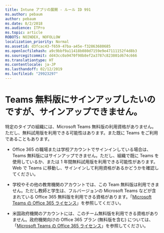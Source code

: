 ```yaml
---
title: Intune アプリの展開 - ルール ID 991
ms.author: pebaum
author: pebaum
ms.date: 8/2/2018
ms.audience: ITPro
ms.topic: article
ROBOTS: NOINDEX, NOFOLLOW
localization_priority: Normal
ms.assetid: d3fcac43-f659-47ba-a45e-f32863680685
ms.openlocfilehash: a9c9bbf9a11418b080d7159e9e47111152f4d8b3
ms.sourcegitcommit: dd43cc0a9470f98b8ef2a3787c823801d674c666
ms.translationtype: HT
ms.contentlocale: ja-JP
ms.lasthandoff: 02/12/2019
ms.locfileid: "29923297"
---
```

# <a name="id-like-to-sign-up-for-teams-free-but-i-cant"></a>Teams 無料版にサインアップしたいのですが、サインアップできません。

特定のタイプの組織には、Microsoft Teams 無料版の利用資格がありません。ただし、無料試用版を利用できる可能性はあります。また既に Teams をご利用であることもあります。
  
- Office 365 の職場または学校アカウントでサインインしている場合は、Teams 無料版にはサインアップできません。ただし、組織で既に Teams を使用しているか、または 1 年間無料試用版を利用できる可能性があります。Web で Teams に移動し、サインインして利用資格があるかどうかを確認してください。
    
- 学校やその他の教育機関のアカウントでは、この Team 無料版は利用できません。ただし教師と学生は、フルバージョンの Microsoft Teams などが含まれている Office 365 無料版を利用できる資格があります。「[Microsoft Teams の Office 365 ライセンス](https://docs.microsoft.com/microsoftteams/office-365-licensing)」を参照してください。
    
- 米国政府機関のアカウントには、このチーム無料版を利用できる資格がありません。政府機関向けの Office 365 プラン (無料版を含む) については、「[Microsoft Teams の Office 365 ライセンス](https://docs.microsoft.com/microsoftteams/office-365-licensing)」を参照してください。
    

